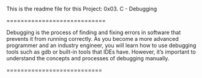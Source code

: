 This is the readme file for this Project: 0x03. C - Debugging

============================

Debugging is the process of finding and fixing errors in software that prevents it from running correctly.
As you become a more advanced programmer and an industry engineer, you will learn how to use debugging tools such as gdb or built-in tools that IDEs have.
However, it’s important to understand the concepts and processes of debugging manually.

===========================
